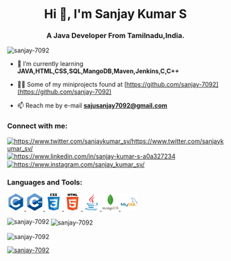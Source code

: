 
<h1 align="center">Hi 👋, I'm Sanjay Kumar S</h1>
<h3 align="center">A Java Developer From Tamilnadu,India.</h3>

<p align="left"> <img src="https://komarev.com/ghpvc/?username=sanjay-7092&label=Profile%20views&color=0e75b6&style=flat" alt="sanjay-7092" /> </p>


- 🌱 I’m currently learning **JAVA,HTML,CSS,SQL,MangoDB,Maven,Jenkins,C,C++**

- 👨‍💻 Some of my miniprojects found at [https://github.com/sanjay-7092](https://github.com/sanjay-7092)

- 📫 Reach me by e-mail **sajusanjay7092@gmail.com**

<h3 align="left">Connect with me:</h3>
<p align="left">
<a href="https://twitter.com/https://www.twitter.com/sanjaykumar_sv/https://www.twitter.com/sanjaykumar_sv/" target="blank"><img align="center" src="https://raw.githubusercontent.com/rahuldkjain/github-profile-readme-generator/master/src/images/icons/Social/twitter.svg" alt="https://www.twitter.com/sanjaykumar_sv/https://www.twitter.com/sanjaykumar_sv/" height="30" width="40" /></a>
<a href="https://linkedin.com/in/https://www.linkedin.com/in/sanjay-kumar-s-a0a327234" target="blank"><img align="center" src="https://raw.githubusercontent.com/rahuldkjain/github-profile-readme-generator/master/src/images/icons/Social/linked-in-alt.svg" alt="https://www.linkedin.com/in/sanjay-kumar-s-a0a327234" height="30" width="40" /></a>
<a href="https://instagram.com/https://www.instagram.com/sanjay_kumar_sv/" target="blank"><img align="center" src="https://raw.githubusercontent.com/rahuldkjain/github-profile-readme-generator/master/src/images/icons/Social/instagram.svg" alt="https://www.instagram.com/sanjay_kumar_sv/" height="30" width="40" /></a>
</p>

<h3 align="left">Languages and Tools:</h3>
<p align="left"> <a href="https://www.cprogramming.com/" target="_blank" rel="noreferrer"> <img src="https://raw.githubusercontent.com/devicons/devicon/master/icons/c/c-original.svg" alt="c" width="40" height="40"/> </a> <a href="https://www.w3schools.com/cpp/" target="_blank" rel="noreferrer"> <img src="https://raw.githubusercontent.com/devicons/devicon/master/icons/cplusplus/cplusplus-original.svg" alt="cplusplus" width="40" height="40"/> </a> <a href="https://www.w3schools.com/css/" target="_blank" rel="noreferrer"> <img src="https://raw.githubusercontent.com/devicons/devicon/master/icons/css3/css3-original-wordmark.svg" alt="css3" width="40" height="40"/> </a> <a href="https://www.w3.org/html/" target="_blank" rel="noreferrer"> <img src="https://raw.githubusercontent.com/devicons/devicon/master/icons/html5/html5-original-wordmark.svg" alt="html5" width="40" height="40"/> </a> <a href="https://www.java.com" target="_blank" rel="noreferrer"> <img src="https://raw.githubusercontent.com/devicons/devicon/master/icons/java/java-original.svg" alt="java" width="40" height="40"/> </a> <a href="https://www.mongodb.com/" target="_blank" rel="noreferrer"> <img src="https://raw.githubusercontent.com/devicons/devicon/master/icons/mongodb/mongodb-original-wordmark.svg" alt="mongodb" width="40" height="40"/> </a> <a href="https://www.mysql.com/" target="_blank" rel="noreferrer"> <img src="https://raw.githubusercontent.com/devicons/devicon/master/icons/mysql/mysql-original-wordmark.svg" alt="mysql" width="40" height="40"/> </a> </p>

<p><img align="left" src="https://github-readme-stats.vercel.app/api/top-langs?username=sanjay-7092&show_icons=true&locale=en&layout=compact" alt="sanjay-7092" /></p>

<p>&nbsp;<img align="center" src="https://github-readme-stats.vercel.app/api?username=sanjay-7092&show_icons=true&locale=en" alt="sanjay-7092" /></p>

<p><img align="center" src="https://github-readme-streak-stats.herokuapp.com/?user=sanjay-7092&" alt="sanjay-7092" /></p>

<p align="left"> <a href="https://github.com/ryo-ma/github-profile-trophy"><img src="https://github-profile-trophy.vercel.app/?username=sanjay-7092" alt="sanjay-7092" /></a> </p>


